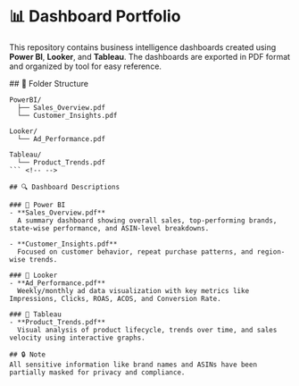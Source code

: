 
# 📊 Dashboard Portfolio

This repository contains business intelligence dashboards created using **Power BI**, **Looker**, and **Tableau**. The dashboards are exported in PDF format and organized by tool for easy reference.

<!-- --> ## 📁 Folder Structure
```
PowerBI/
  ├── Sales_Overview.pdf
  └── Customer_Insights.pdf

Looker/
  └── Ad_Performance.pdf

Tableau/
  └── Product_Trends.pdf
``` <!-- -->

## 🔍 Dashboard Descriptions

### 🔷 Power BI
- **Sales_Overview.pdf**  
  A summary dashboard showing overall sales, top-performing brands, state-wise performance, and ASIN-level breakdowns.

- **Customer_Insights.pdf**  
  Focused on customer behavior, repeat purchase patterns, and region-wise trends.

### 🔶 Looker
- **Ad_Performance.pdf**  
  Weekly/monthly ad data visualization with key metrics like Impressions, Clicks, ROAS, ACOS, and Conversion Rate.

### 🔷 Tableau
- **Product_Trends.pdf**  
  Visual analysis of product lifecycle, trends over time, and sales velocity using interactive graphs.

## 🔒 Note
All sensitive information like brand names and ASINs have been partially masked for privacy and compliance.
